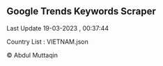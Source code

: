 

## Google Trends Keywords Scraper 
 
Last Update 19-03-2023 , 00:37:44

Country List :
VIETNAM.json



© Abdul Muttaqin 
